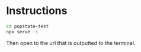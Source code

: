 # Instructions
```sh
cd popstate-test
npx serve -s
```

Then open to the url that is outputted to the terminal.
